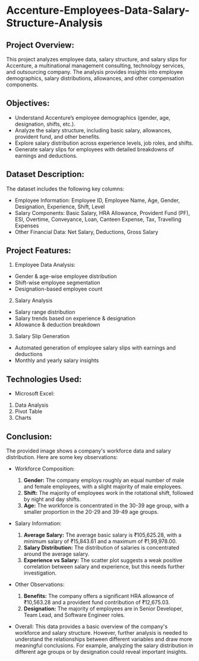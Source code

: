 # Accenture-Employees-Data-Salary-Structure-Analysis

## Project Overview:
This project analyzes employee data, salary structure, and salary slips for Accenture, a multinational management consulting, technology services, and outsourcing company. The analysis provides insights into employee demographics, salary distributions, allowances, and other compensation components.

## Objectives:
- Understand Accenture’s employee demographics (gender, age, designation, shifts, etc.).
- Analyze the salary structure, including basic salary, allowances, provident fund, and other benefits.
- Explore salary distribution across experience levels, job roles, and shifts.
- Generate salary slips for employees with detailed breakdowns of earnings and deductions.

## Dataset Description:
The dataset includes the following key columns:
- Employee Information: Employee ID, Employee Name, Age, Gender, Designation, Experience, Shift, Level
- Salary Components: Basic Salary, HRA Allowance, Provident Fund (PF), ESI, Overtime, Conveyance, Loan, Canteen Expense, Tax, Travelling Expenses
- Other Financial Data: Net Salary, Deductions, Gross Salary

## Project Features:
1. Employee Data Analysis:
- Gender & age-wise employee distribution
- Shift-wise employee segmentation
- Designation-based employee count
2. Salary Analysis
- Salary range distribution
- Salary trends based on experience & designation
- Allowance & deduction breakdown
3. Salary Slip Generation
- Automated generation of employee salary slips with earnings and deductions
- Monthly and yearly salary insights
## Technologies Used:
- Microsoft Excel:
1. Data Analysis
2. Pivot Table
3. Charts

## Conclusion:
The provided image shows a company's workforce data and salary distribution. Here are some key observations:
- Workforce Composition:
  1. **Gender:** The company employs roughly an equal number of male and female employees, with a slight majority of male employees.
  2. **Shift:** The majority of employees work in the rotational shift, followed by night and day shifts.
  3. **Age:** The workforce is concentrated in the 30-39 age group, with a smaller proportion in the 20-29 and 39-49 age groups.

- Salary Information:
  1. **Average Salary:** The average basic salary is ₹105,625.28, with a minimum salary of ₹15,843.61 and a maximum of ₹1,99,978.00.
  2. **Salary Distribution:** The distribution of salaries is concentrated around the average salary.
  3. **Experience vs Salary:** The scatter plot suggests a weak positive correlation between salary and experience, but this needs further investigation.

- Other Observations:
  1. **Benefits:** The company offers a significant HRA allowance of ₹10,563.28 and a provident fund contribution of ₹12,675.03.
  2. **Designation:** The majority of employees are in Senior Developer, Team Lead, and Software Engineer roles.
 
- Overall:
This data provides a basic overview of the company's workforce and salary structure. However, further analysis is needed to understand the relationships between different variables and draw more meaningful conclusions. For example, analyzing the salary distribution in different age groups or by designation could reveal important insights.
